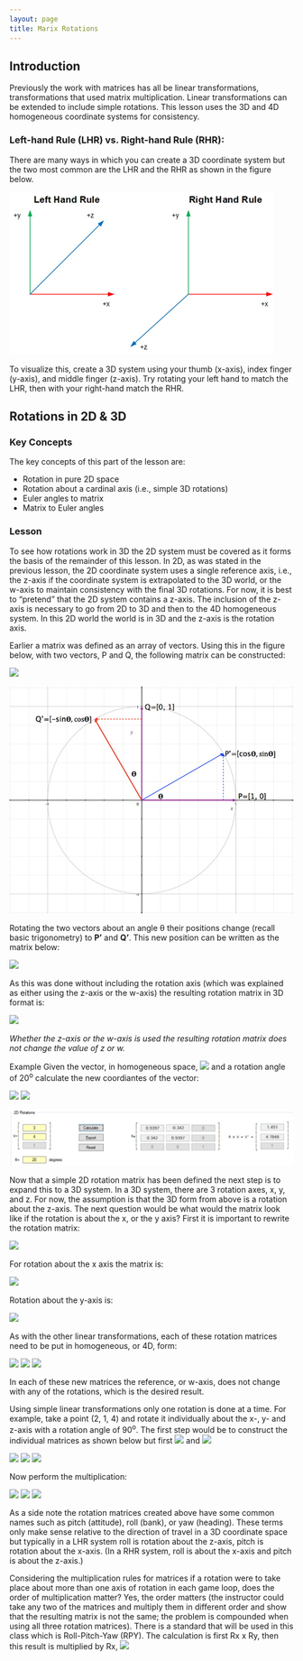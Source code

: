 ```yaml
---
layout: page
title: Marix Rotations
---
```

## Introduction
Previously the work with matrices has all be linear transformations, transformations that used matrix multiplication. Linear transformations can be extended to include simple rotations. This lesson uses the 3D and 4D homogeneous coordinate systems for consistency.

### Left-hand Rule (LHR) vs. Right-hand Rule (RHR):
There are many ways in which you can create a 3D coordinate system but the two most common are the LHR and the RHR as shown in the figure below.
 
![3d-rules](../outcome1/files/3d-rules.jpg)

To visualize this, create a 3D system using your thumb (x-axis), index finger (y-axis), and middle finger (z-axis). Try rotating your left hand to match the LHR, then with your right-hand match the RHR.

## Rotations in 2D & 3D
### Key Concepts
The key concepts of this part of the lesson are:
* Rotation in pure 2D space
* Rotation about a cardinal axis (i.e., simple 3D rotations)
* Euler angles to matrix
* Matrix to Euler angles

### Lesson
To see how rotations work in 3D the 2D system must be covered as it forms the basis of the remainder of this lesson. In 2D, as was stated in the previous lesson, the 2D coordinate system uses a single reference axis, i.e., the z-axis if the coordinate system is extrapolated to the 3D world, or the w-axis to maintain consistency with the final 3D rotations. For now, it is best to “pretend” that the 2D system contains a z-axis. The inclusion of the z-axis is necessary to go from 2D to 3D and then to the 4D homogeneous system. In this 2D world the world is in 3D and the z-axis is the rotation axis.

Earlier a matrix was defined as an array of vectors. Using this in the figure below, with two vectors, P and Q, the following matrix can be constructed:

<img src="https://latex.codecogs.com/svg.latex?\large&space;\left[\begin{array}{c}P\\Q\end{array}\right]=\left[\begin{array}{cc}1&0\\0&1\end{array}\right]"/>

![rotations-2d-explained](files/rotations-2d-explained.jpg)

Rotating the two vectors about an angle θ their positions change (recall basic trigonometry) to **P’** and **Q’**. This new position can be written as the matrix below:

<img src="https://latex.codecogs.com/svg.latex?\large&space;R(\theta)=\left[\begin{array}{c}P'\\Q'\end{array}\right]=\left[\begin{array}{cc}P'_{x}&Q'_{x}\\P'_{y}&Q'_{y}\end{array}\right]=\left[\begin{array}{cc}cos(\theta)&-sin(\theta)\\sin(\theta)&cos(\theta)\end{array}\right]"/>

As this was done without including the rotation axis (which was explained as either using the z-axis or the w-axis) the resulting rotation matrix in 3D format is:

<img src="https://latex.codecogs.com/svg.latex?\large&space;R(\theta)=\left[\begin{array}{ccc}cos(\theta)&-sin(\theta)&0\\sin(\theta)&cos(\theta)&0\\0&0&1\end{array}\right]"/>

_Whether the z-axis or the w-axis is used the resulting rotation matrix does not change the value of z or w._

Example Given the vector, in homogeneous space, <img src="https://latex.codecogs.com/svg.latex?\large&space;V=\left[\begin{array}{c}3\\4\\1\end{array}\right]"/> and a rotation angle of 20<sup>o</sup> calculate the new coordiantes of the vector:

<img src="https://latex.codecogs.com/svg.latex?\large&space;R(\theta)=\left[\begin{array}{ccc}cos(20)&-sin(20)&0\\sin(20)&cos(20)&0\\0&0&1\end{array}\right]"/>

<img src="https://latex.codecogs.com/svg.latex?\large&space;V'=\left[\begin{array}{ccc}0.9397&-0.3420&0\\0.3420&0.9397&0\\0&0&1\end{array}\right]\times{\left[\begin{array}{c}3\\4\\1\end{array}\right]}\approx{\left[\begin{array}{c}1.4510\\4.7848\\1\end{array}\right]}"/>

![rotation-2d-math](files/rotation-2d-math.jpg)

Now that a simple 2D rotation matrix has been defined the next step is to expand this to a 3D system. In a 3D system, there are 3 rotation axes, x, y, and z. For now, the assumption is that the 3D form from above is a rotation about the z-axis. The next question would be what would the matrix look like if the rotation is about the x, or the y axis? First it is important to rewrite the rotation matrix:

<img src="https://latex.codecogs.com/svg.latex?\large&space;R_{z}(\theta)=\left[\begin{array}{ccc}cos(20)&-sin(20)&0\\sin(20)&cos(20)&0\\0&0&1\end{array}\right]"/>

For rotation about the x axis the matrix is:

<img src="https://latex.codecogs.com/svg.latex?\large&space;R_{x}(\theta)=\left[\begin{array}{ccc}1&0&0\\0&cos(20)&-sin(\theta)\\0&sin(\theta)&cos(\theta)\end{array}\right]"/>

Rotation about the y-axis is:

<img src="https://latex.codecogs.com/svg.latex?\large&space;R_{y}(\theta)=\left[\begin{array}{ccc}cos(\theta)&0&sin(\theta)\\0&1&0\\-sin(\theta)&0&cos(\theta)\end{array}\right]"/>

As with the other linear transformations, each of these rotation matrices need to be put in homogeneous, or 4D, form:

<img src="https://latex.codecogs.com/svg.latex?\large&space;R_{z}(\theta)=\left[\begin{array}{cccc}cos(20)&-sin(20)&0&0\\sin(20)&cos(20)&0&0\\0&0&1&0\\0&0&0&1\end{array}\right]"/>&nbsp;<img src="https://latex.codecogs.com/svg.latex?\large&space;R_{x}(\theta)=\left[\begin{array}{cccc}1&0&0&0\\0&cos(20)&-sin(\theta)&0\\0&sin(\theta)&cos(\theta)&0\\0&0&0&1\end{array}\right]"/>&nbsp;<img src="https://latex.codecogs.com/svg.latex?\large&space;R_{y}(\theta)=\left[\begin{array}{cccc}cos(\theta)&0&sin(\theta)&0\\0&1&0&0\\-sin(\theta)&0&cos(\theta)&0\\0&0&0&1\end{array}\right]"/>

In each of these new matrices the reference, or w-axis, does not change with any of the rotations, which is the desired result.

Using simple linear transformations only one rotation is done at a time. For example, take a point (2, 1, 4) and rotate it individually about the x-, y- and z-axis with a rotation angle of 90<sup>o</sup>. The first step would be to construct the individual matrices as shown below but first <img src="https://latex.codecogs.com/svg.latex?\large&space;cos(90)=0"/> and <img src="https://latex.codecogs.com/svg.latex?\large&space;sin(90)=1"/>

<img src="https://latex.codecogs.com/svg.latex?\large&space;R_{z}(\theta)=\left[\begin{array}{cccc}cos(20)&-1&0&0\\1&0&0&0\\0&0&1&0\\0&0&0&1\end{array}\right]"/>&nbsp;<img src="https://latex.codecogs.com/svg.latex?\large&space;R_{x}(\theta)=\left[\begin{array}{cccc}1&0&0&0\\0&0&-1&0\\0&1&0&0\\0&0&0&1\end{array}\right]"/>&nbsp;<img src="https://latex.codecogs.com/svg.latex?\large&space;R_{y}(\theta)=\left[\begin{array}{cccc}0&0&1&0\\0&1&0&0\\-1&0&0&0\\0&0&0&1\end{array}\right]"/>

Now perform the multiplication:

<img src="https://latex.codecogs.com/svg.latex?\large&space;R_{z}=\left[\begin{array}{cccc}cos(20)&-1&0&0\\1&0&0&0\\0&0&1&0\\0&0&0&1\end{array}\right]\times{\left[\begin{array}{c}2\\1\\4\\1\end{array}\right]}=\left[\begin{array}{c}-1\\2\\4\\1\end{array}\right]"/>

<img src="https://latex.codecogs.com/svg.latex?\large&space;R_{x}=\left[\begin{array}{cccc}1&0&0&0\\0&0&-1&0\\0&1&0&0\\0&0&0&1\end{array}\right]\times{\left[\begin{array}{c}2\\1\\4\\1\end{array}\right]}=\left[\begin{array}{c}2\\-4\\1\\1\end{array}\right]"/>

<img src="https://latex.codecogs.com/svg.latex?\large&space;R_{y}(\theta)=\left[\begin{array}{cccc}0&0&1&0\\0&1&0&0\\-1&0&0&0\\0&0&0&1\end{array}\right]\times{\left[\begin{array}{c}2\\1\\4\\1\end{array}\right]}=\left[\begin{array}{c}4\\1\\-2\\1\end{array}\right]"/>

As a side note the rotation matrices created above have some common names such as pitch (attitude), roll (bank), or yaw (heading). These terms only make sense relative to the direction of travel in a 3D coordinate space but typically in a LHR system roll is rotation about the z-axis, pitch is rotation about the x-axis. (In a RHR system, roll is about the x-axis and pitch is about the z-axis.)

Considering the multiplication rules for matrices if a rotation were to take place about more than one axis of rotation in each game loop, does the order of multiplication matter? Yes, the order matters (the instructor could take any two of the matrices and multiply them in different order and show that the resulting matrix is not the same; the problem is compounded when using all three rotation matrices). There is a standard that will be used in this class which is Roll-Pitch-Yaw (RPY). The calculation is first Rx x Ry, then this result is multiplied by Rx, <img src="https://latex.codecogs.com/svg.latex?\large&space;R_{RPY}=R_{z}\times({R_{x}\times{R_{y}}})"/>

